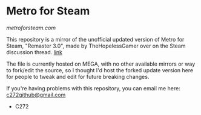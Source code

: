 # Metro for Steam
*metroforsteam.com*

This repository is a mirror of the unofficial updated version of Metro for Steam, "Remaster 3.0", made by TheHopelessGamer over on the Steam discussion thread. [link](https://steamcommunity.com/id/The_HopelessGamer)

The file is currently hosted on MEGA, with no other available mirrors or way to fork/edit the source, so I thought I'd host the forked update version here for people to tweak and edit for future breaking changes.

If you're having problems with this repository, you can email me here:
c272github@gmail.com

- C272
